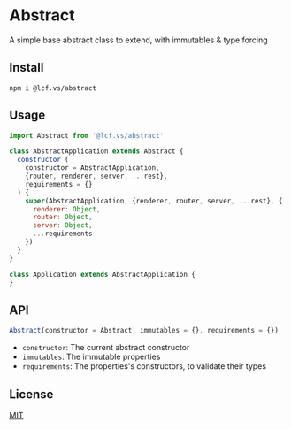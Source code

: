 # <a name="reference">Abstract</a>

A simple base abstract class to extend, with immutables & type forcing

## <a name="install">Install</a>

`npm i @lcf.vs/abstract`

## <a name="usage">Usage</a>

```js
import Abstract from '@lcf.vs/abstract'

class AbstractApplication extends Abstract {
  constructor (
    constructor = AbstractApplication,
    {router, renderer, server, ...rest},
    requirements = {}
  ) {
    super(AbstractApplication, {renderer, router, server, ...rest}, {
      renderer: Object,
      router: Object,
      server: Object,
      ...requirements
    })
  }
}

class Application extends AbstractApplication {
}
```

## <a name="api">API</a>

```js
Abstract(constructor = Abstract, immutables = {}, requirements = {})
```

 * `constructor`: The current abstract constructor 
 * `immutables`: The immutable properties
 * `requirements`: The properties's constructors, to validate their types

## <a name="license">License</a>

[MIT](https://github.com/Lcfvs/content-handler/blob/master/licence.md)
